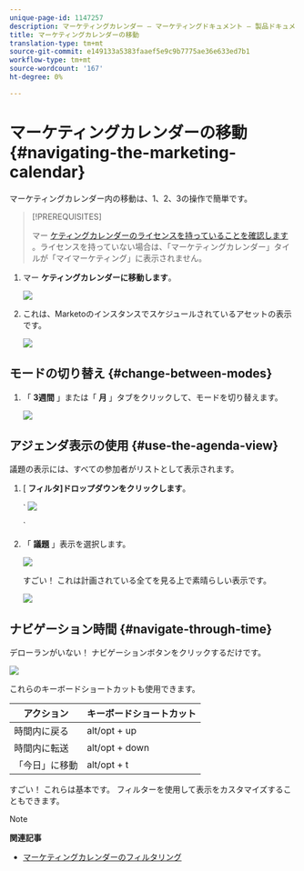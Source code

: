 ```yaml
---
unique-page-id: 1147257
description: マーケティングカレンダー — マーケティングドキュメント — 製品ドキュメントのナビゲーション
title: マーケティングカレンダーの移動
translation-type: tm+mt
source-git-commit: e149133a5383faaef5e9c9b7775ae36e633ed7b1
workflow-type: tm+mt
source-wordcount: '167'
ht-degree: 0%

---
```



# マーケティングカレンダーの移動 {#navigating-the-marketing-calendar}

マーケティングカレンダー内の移動は、1、2、3の操作で簡単です。

>[!PREREQUISITES]
>
>マー [ケティングカレンダーのライセンスを持っていることを確認します](issue-revoke-a-marketing-calendar-license.md) 。ライセンスを持っていない場合は、「マーケティングカレンダー」タイルが「マイマーケティング」に表示されません。

1. マー **ケティングカレンダーに移動します**。

   ![](assets/2017-05-10-15-30-47.png)

1. これは、Marketoのインスタンスでスケジュールされているアセットの表示です。

   ![](assets/image2014-9-15-16-3a44-3a22.png)

## モードの切り替え {#change-between-modes}

1. 「 **3週間** 」または「 **月** 」タブをクリックして、モードを切り替えます。

   ![](assets/image2014-9-15-16-3a46-3a16.png)

## アジェンダ表示の使用 {#use-the-agenda-view}

議題の表示には、すべての参加者がリストとして表示されます。

1. [ **フィルタ]ドロップダウンをクリックします**。

   ` ![](assets/image2014-9-26-10-3a29-3a6.png)

   `

1. 「 **議題** 」表示を選択します。

   ![](assets/image2014-9-26-10-3a29-3a36.png)

   すごい！ これは計画されている全てを見る上で素晴らしい表示です。

   ![](assets/image2014-9-26-10-3a30-3a9.png)

## ナビゲーション時間 {#navigate-through-time}

デローランがいない！ ナビゲーションボタンをクリックするだけです。

![](assets/image2014-9-26-10-3a31-3a25.png)

これらのキーボードショートカットも使用できます。

| アクション | キーボードショートカット |
|---|---|
| 時間内に戻る | alt/opt + up |
| 時間内に転送 | alt/opt + down |
| 「今日」に移動 | alt/opt + t |

すごい！ これらは基本です。 フィルターを使用して表示をカスタマイズすることもできます。

>[!NOTE]
>
>**関連記事**
>
>* [マーケティングカレンダーのフィルタリング](../../../../product-docs/core-marketo-concepts/marketing-calendar/working-with-the-calendar/filtering-the-marketing-calendar.md)


